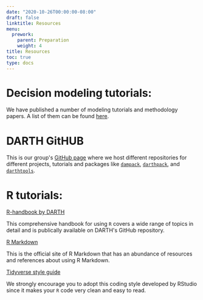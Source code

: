 ```yaml
---
date: "2020-10-26T00:00:00-08:00"
draft: false
linktitle: Resources
menu:
  prework:
    parent: Preparation
    weight: 4
title: Resources
toc: true
type: docs
---
```


# Decision modeling tutorials:

We have published a number of modeling tutorials and methodology papers. A list of them can be found [here](http://darthworkgroup.com/publications/).

# DARTH GitHUB

This is our group's [GitHub page](https://github.com/orgs/DARTH-git/dashboard) where we host different repositories for different projects, tutorials and packages like [`dampack`](https://github.com/DARTH-git/dampack), [`darthpack`](https://github.com/DARTH-git/darthpack), and [`darthtools`](https://github.com/DARTH-git/darthtools). 

# R tutorials:

[R-handbook by DARTH](https://github.com/DARTH-git/R-Handbook)

This comprehensive handbook for using `R` covers a wide range of topics in detail and is publically available on DARTH's GitHub repository.

[R Markdown](https://rmarkdown.rstudio.com/)

This is the official site of R Markdown that has an abundance of resources and references about using R Markdown. 

[Tidyverse style guide](https://style.tidyverse.org/)

We strongly encourage you to adopt this coding style developed by RStudio since it makes your `R` code very clean and easy to read.